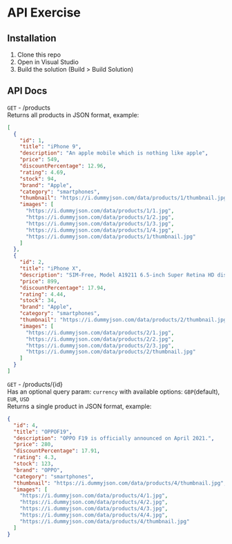 ﻿# API Exercise

## Installation

1. Clone this repo
2. Open in Visual Studio
3. Build the solution (Build > Build Solution)

## API Docs

`GET` - /products  
Returns all products in JSON format, example:
```json
[
  {
    "id": 1,
    "title": "iPhone 9",
    "description": "An apple mobile which is nothing like apple",
    "price": 549,
    "discountPercentage": 12.96,
    "rating": 4.69,
    "stock": 94,
    "brand": "Apple",
    "category": "smartphones",
    "thumbnail": "https://i.dummyjson.com/data/products/1/thumbnail.jpg",
    "images": [
      "https://i.dummyjson.com/data/products/1/1.jpg",
      "https://i.dummyjson.com/data/products/1/2.jpg",
      "https://i.dummyjson.com/data/products/1/3.jpg",
      "https://i.dummyjson.com/data/products/1/4.jpg",
      "https://i.dummyjson.com/data/products/1/thumbnail.jpg"
    ]
  },
  {
    "id": 2,
    "title": "iPhone X",
    "description": "SIM-Free, Model A19211 6.5-inch Super Retina HD display with OLED technology A12 Bionic chip with ...",
    "price": 899,
    "discountPercentage": 17.94,
    "rating": 4.44,
    "stock": 34,
    "brand": "Apple",
    "category": "smartphones",
    "thumbnail": "https://i.dummyjson.com/data/products/2/thumbnail.jpg",
    "images": [
      "https://i.dummyjson.com/data/products/2/1.jpg",
      "https://i.dummyjson.com/data/products/2/2.jpg",
      "https://i.dummyjson.com/data/products/2/3.jpg",
      "https://i.dummyjson.com/data/products/2/thumbnail.jpg"
    ]
  }
]
```

`GET` - /products/{id}  
Has an optional query param: `currency` with available options: `GBP`(default), `EUR`, `USD`  
Returns a single product in JSON format, example:
```json
{
  "id": 4,
  "title": "OPPOF19",
  "description": "OPPO F19 is officially announced on April 2021.",
  "price": 280,
  "discountPercentage": 17.91,
  "rating": 4.3,
  "stock": 123,
  "brand": "OPPO",
  "category": "smartphones",
  "thumbnail": "https://i.dummyjson.com/data/products/4/thumbnail.jpg",
  "images": [
    "https://i.dummyjson.com/data/products/4/1.jpg",
    "https://i.dummyjson.com/data/products/4/2.jpg",
    "https://i.dummyjson.com/data/products/4/3.jpg",
    "https://i.dummyjson.com/data/products/4/4.jpg",
    "https://i.dummyjson.com/data/products/4/thumbnail.jpg"
  ]
}
```
